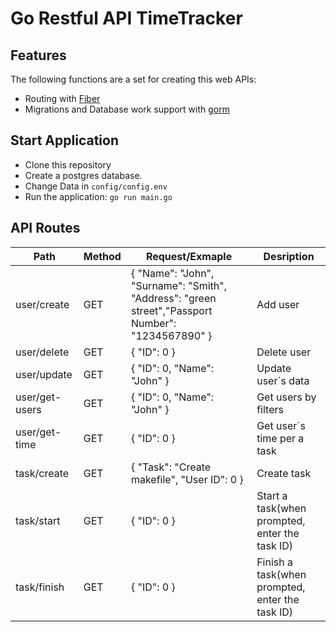 # Go Restful API TimeTracker

## Features
The following functions are a set for creating this web APIs:
- Routing with [Fiber](https://github.com/gofiber/fiber)
- Migrations and Database work support with [gorm](https://gorm.io)

## Start Application
  - Clone this repository
  - Create a postgres database. 
  - Change Data in `config/config.env`
  - Run the application: `go run main.go`

## API Routes
| Path          | Method | Request/Exmaple               |  Desription                                           |                                    
| ------------- | ------ | ----------------------------- | ----------------------------------------------------- |
| user/create   | GET   | { "Name": "John", "Surname": "Smith", "Address": "green street","Passport Number": "1234567890" } | Add user |   
| user/delete   | GET   | { "ID": 0 }                    | Delete user                                           |     
| user/update   | GET   | { "ID": 0, "Name": "John" }    | Update user`s data                                    |      
| user/get-users| GET   | { "ID": 0, "Name": "John" }    | Get users by filters                                  | 
| user/get-time | GET   | { "ID": 0 }                    | Get user`s time per a task                            | 
| task/create   | GET   | { "Task": "Create makefile", "User ID": 0 } | Create task  
| task/start    | GET   | { "ID": 0 }                    | Start a task(when prompted, enter the task ID)        |     
| task/finish   | GET   | { "ID": 0 }                    | Finish a task(when prompted, enter the task ID)       |  
